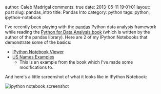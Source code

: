 author: Caleb Madrigal
comments: true
date: 2013-05-11 19:01:01
layout: post
slug: pandas_intro
title: Pandas Into
category: python
tags: python, ipython-notebook

I've recently been playing with the [pandas](http://pandas.pydata.org/) Python data analysis framework while reading the [Python for Data Analysis book](http://shop.oreilly.com/product/0636920023784.do) (which is written by the author of the pandas library).  Here are 2 of my IPython Notebooks that demonstrate some of the basics:

* [IPython Notebook Viewer](http://nbviewer.ipython.org/urls/raw.github.com/calebmadrigal/ipython_notebooks/master/PandasTesting1.ipynb)
* [US Names Examples](http://nbviewer.ipython.org/urls/raw.github.com/calebmadrigal/ipython_notebooks/master/PandasBabyNameAnalysis.ipynb)
    - This is an example from the book which I've made some modifications to.

And here's a little screenshot of what it looks like in IPython Notebook:

![ipython notebook screenshot](/static/images/pandas_intro_screenshot.png)

